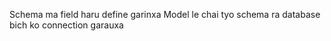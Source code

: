 Schema ma field haru define garinxa
Model le chai tyo schema ra database bich ko connection garauxa
